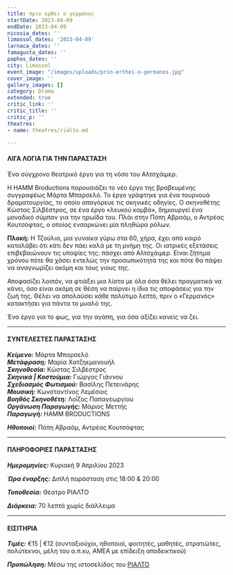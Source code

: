 ```yaml
---
title: πριν ερθει ο γερμανος
startDate: 2023-04-09
endDate: 2023-04-09
nicosia_dates: ''
limassol_dates: '2023-04-09'
larnaca_dates: ''
famagusta_dates: ''
paphos_dates: ''
city: Limassol
event_image: "/images/uploads/prin-erthei-o-germanos.jpg"
cover_image: ''
gallery_images: []
category: Drama
extended: true
critic_link: ''
critic_title: ''
critic_p: ''
theatres:
- name: theatres/rialto.md

---
```

#### ΛΙΓΑ ΛΟΓΙΑ ΓΙΑ ΤΗΝ ΠΑΡΑΣΤΑΣΗ

Ένα σύγχρονο θεατρικό έργο για τη νόσο του Αλτσχάιμερ.

Η HAMM Broductions παρουσιάζει το νέο έργο της βραβευμένης συγγραφέως Μάρτα Μπαρσελό. Το έργο γράφτηκε για ένα τουρνουά δραματουργίας, το οποίο απαγόρευε τις σκηνικές οδηγίες. Ο σκηνοθέτης Κώστας Σιλβέστρος, σε ένα έργο «λευκού καμβά», δημιουργεί ένα μοναδικό σύμπαν για την ηρωίδα του. Πλάι στην Πόπη Αβραάμ, ο Αντρέας Κουτσόφτας, ο οποίος ενσαρκώνει μία πληθώρα ρόλων.

**Πλοκή:** Η Τζούλια, μια γυναίκα γύρω στα 60, χήρα, έχει από καιρό καταλάβει ότι κάτι δεν πάει καλά με τη μνήμη της. Οι ιατρικές εξετάσεις επιβεβαιώνουν τις υποψίες της: πάσχει από Αλτσχάιμερ. Είναι ζήτημα χρόνου πότε θα χάσει εντελώς την προσωπικότητά της και πότε θα πάψει να αναγνωρίζει ακόμη και τους γιους της.

Αποφασίζει λοιπόν, να φτιάξει μια λίστα με όλα όσα θέλει πραγματικά να κάνει, όσο είναι ακόμη σε θέση να παίρνει η ίδια τις αποφάσεις για την ζωή της. Θέλει να απολαύσει κάθε πολύτιμο λεπτό, πριν ο «Γερμανός» κατακτήσει για πάντα το μυαλό της.

Ένα έργο για το φως, για την αγάπη, για όσα αξίζει κανείς να ζει.

***

#### ΣΥΝΤΕΛΕΣΤΕΣ ΠΑΡΑΣΤΑΣΗΣ

**_Κείμενο:_** Μάρτα Μπαρσελό  
**_Μετάφραση:_** Μαρία Χατζηεμανουήλ  
**_Σκηνοθεσία:_** Κώστας Σιλβέστρος  
**_Σκηνικά | Κοστούμια:_** Γιώργος Γιάννου  
**_Σχεδιασμός Φωτισμού:_** Βασίλης Πετεινάρης  
**_Μουσική:_** Κωνσταντίνος Λεμέσιος  
**_Βοηθός Σκηνοθέτη:_** Λοΐζος Παπαγεωργίου  
**_Οργάνωση Παραγωγής:_** Μάριος Μεττής  
**_Παραγωγή:_** HAMM BRODUCTIONS

**_Ηθοποιοί:_** Πόπη Αβραάμ, Αντρέας Κουτσόφτας

***

#### ΠΛΗΡΟΦΟΡΙΕΣ ΠΑΡΑΣΤΑΣΗΣ

**_Ημερομηνίες:_** Κυριακή 9 Απριλίου 2023

**_Ώρα έναρξης:_** Διπλή παράσταση στις 18:00 & 20:00

**_Τοποθεσία:_** Θέατρο ΡΙΑΛΤΟ

**_Διάρκεια:_** 70 λεπτά χωρίς διάλλειμα

***

#### ΕΙΣΙΤΗΡΙΑ

**_Τιμές:_** €15 | €12 (συνταξιούχοι, ηθοποιοί, φοιτητές, μαθητές, στρατιώτες, πολύτεκνοι, μέλη του α.π.κυ, ΑΜΕΑ με επίδειξη αποδεικτικού)

**_Προπώληση:_** Μέσω της ιστοσελίδας του [ΡΙΑΛΤΟ](https://rialto.interticket.com/program/prin-erthei-o-germanos-2735)